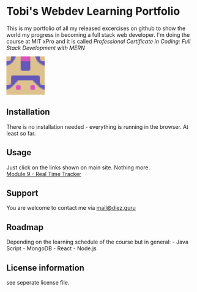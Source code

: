 # Tobi's Webdev Learning Portfolio

This is my portfolio of all my released excercises on github to show the world my progress
in becoming a full stack web developer. I'm doing the course at MIT xPro and it is called
*Professional Certificate in Coding: Full Stack Development with MERN* 
  
<img src="pic/Blockie.png" width='100'/>



## Installation

There is no installation needed - everything is running in the browser. At least so far.
  


## Usage

Just click on the links shown on main site. Nothing more. <br>
<a href="https://todiez.github.io/xProEx/module09/realTimeBusTracker/index.html"> Module 9 - Real Time Tracker</a>



## Support

You are welcome to contact me via mail@diez.guru



## Roadmap

Depending on the learning schedule of the course but in general:
    - Java Script
    - MongoDB
    - React
    - Node.js



## License information
see seperate license file.
